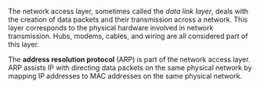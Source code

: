 
The network access layer, sometimes called the *data link layer*, deals with the creation of data packets and their transmission across a network. This layer corresponds to the physical hardware involved in network transmission. Hubs, modems, cables, and wiring are all considered part of this layer. 

The **address resolution protocol** (ARP) is part of the network access layer. ARP assists IP with directing data packets on the same physical network by mapping IP addresses to MAC addresses on the same physical network.